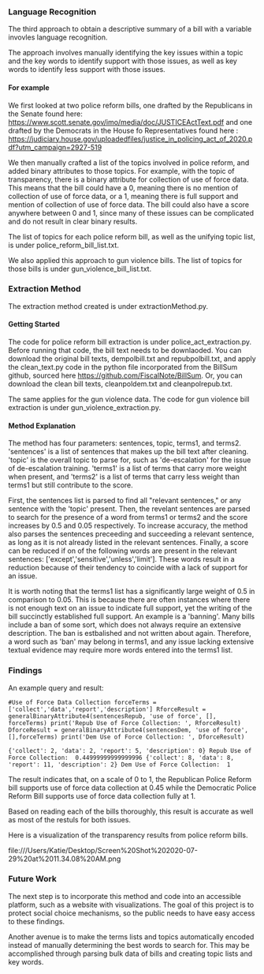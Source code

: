 ### Language Recognition

The third approach to obtain a descriptive summary of a bill with a variable invovles language recognition. 

The approach involves manually identifying the key issues within a topic and the key words to identify support with those issues, as well as key words to identify less support with those issues. 

#### For example

We first looked at two police reform bills, one drafted by the Republicans in the Senate found here: https://www.scott.senate.gov/imo/media/doc/JUSTICEActText.pdf and one drafted by the Democrats in the House fo Representatives found here : https://judiciary.house.gov/uploadedfiles/justice_in_policing_act_of_2020.pdf?utm_campaign=2927-519

We then manually crafted a list of the topics involved in police reform, and added binary attributes to those topics. For example, with the topic of transparency, there is a binary attribute for collection of use of force data. This means that the bill could have a 0, meaning there is no mention of collection of use of force data, or a 1, meaning there is full support and mention of collection of use of force data. The bill could also have a score anywhere between 0 and 1, since many of these issues can be complicated and do not result in clear binary results. 

The list of topics for each police reform bill, as well as the unifying topic list, is under police_reform_bill_list.txt.

We also applied this approach to gun violence bills. The list of topics for those bills is under gun_violence_bill_list.txt.

### Extraction Method

The extraction method created is under extractionMethod.py. 

#### Getting Started

The code for police reform bill extraction is under police_act_extraction.py. Before running that code, the bill text needs to be downlaoded. You can download the original bill texts, dempolbill.txt and repubpolbill.txt, and apply the clean_text.py code in the python file incorporated from the BillSum github, sourced here https://github.com/FiscalNote/BillSum. Or, you can download the clean bill texts, cleanpoldem.txt and cleanpolrepub.txt. 

The same applies for the gun violence data. The code for gun violence bill extraction is under gun_violence_extraction.py.  

#### Method Explanation 
 
The method has four parameters: sentences, topic, terms1, and terms2. 'sentences' is a list of sentences that makes up the bill text after cleaning. 'topic' is the overall topic to parse for, such as 'de-escalation' for the issue of de-escalation training. 'terms1' is a list of terms that carry more weight when present, and 'terms2' is a list of terms that carry less weight than terms1 but still contribute to the score. 

First, the sentences list is parsed to find all "relevant sentences,"  or any sentence with the 'topic' present. Then, the revelant sentences are parsed to search for the presence of a word from terms1 or terms2 and the score increases by 0.5 and 0.05 respectively. To increase accuracy, the method also parses the sentences preceeding and succeeding a relevant sentence, as long as it is not already listed in the relevant sentences. Finally, a score can be reduced if on of the following words are present in the relevant sentences: ['except','sensitive','unless','limit']. These words result in a reduction because of their tendency to coincide with a lack of support for an issue. 

It is worth noting that the terms1 list has a significantly large weight of 0.5 in comparison to 0.05. This is because there are often instances where there is not enough text on an issue to indicate full support, yet the writing of the bill succinctly established full support. An example is a 'banning'. Many bills include a ban of some sort, which does not always require an extensive description. The ban is estbalished and not written about again. Therefore, a word such as 'ban' may belong in terms1, and any issue lacking extensive textual evidence may require more words entered into the terms1 list. 


### Findings 

An example query and result:

``
#Use of Force Data Collection
forceTerms = ['collect','data','report','description']
RforceResult = generalBinaryAttribute4(sentencesRepub, 'use of force', [], forceTerms)
print('Repub Use of Force Collection: ', RforceResult)
DforceResult = generalBinaryAttribute4(sentencesDem, 'use of force', [],forceTerms)
print('Dem Use of Force Collection: ', DforceResult)
``

``
{'collect': 2, 'data': 2, 'report': 5, 'description': 0}
Repub Use of Force Collection:  0.44999999999999996
{'collect': 8, 'data': 8, 'report': 11, 'description': 2}
Dem Use of Force Collection:  1
``

The result indicates that, on a scale of 0 to 1, the Republican Police Reform bill supports use of force data collection at 0.45 while the Democratic Police Reform Bill supports use of force data collection fully at 1. 

Based on reading each of the bills thoroughly, this result is accurate as well as most of the restuls for both issues. 

Here is a visualization of the transparency results from police reform bills. 

file:///Users/Katie/Desktop/Screen%20Shot%202020-07-29%20at%2011.34.08%20AM.png


### Future Work

The next step is to incorporate this method and code into an accessible platform, such as a website with visualizations. The goal of this project is to protect social choice mechanisms, so the public needs to have easy access to these findings. 

Another avenue is to make the terms lists and topics automatically encoded instead of manually determining the best words to search for. This may be accomplished through parsing bulk data of bills and creating topic lists and key words. 
